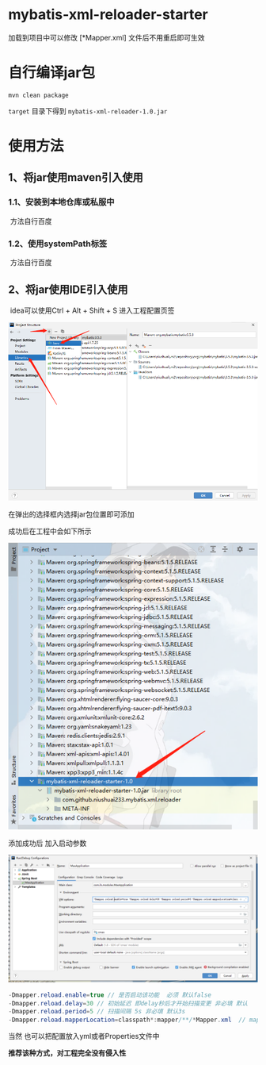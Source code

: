 # mybatis-xml-reloader-starter
加载到项目中可以修改 [*Mapper.xml] 文件后不用重启即可生效



# 自行编译jar包

```nginx
mvn clean package
```

`target` 目录下得到 `mybatis-xml-reloader-1.0.jar`

# 使用方法

## 1、将jar使用maven引入使用

### 	1.1、安装到本地仓库或私服中

​				方法自行百度

### 	1.2、使用systemPath标签

​				方法自行百度

## 2、将jar使用IDE引入使用

​	idea可以使用Ctrl + Alt + Shift + S 进入工程配置页签

![](./assets/add-jar.jpg)

在弹出的选择框内选择jar包位置即可添加

成功后在工程中会如下所示

![](./assets/project-libs-list.jpg)



添加成功后 加入启动参数



![](./assets/run-options.jpg)



```java
-Dmapper.reload.enable=true // 是否启动该功能  必须 默认false
-Dmapper.reload.delay=30 // 初始延迟 即delay秒后才开始扫描变更 非必填 默认
-Dmapper.reload.period=5 // 扫描间隔 5s 非必填 默认3s
-Dmapper.reload.mapperLocation=classpath*:mapper/**/*Mapper.xml  // mapper位置 必填
```

当然 也可以把配置放入yml或者Properties文件中



**推荐该种方式，对工程完全没有侵入性**